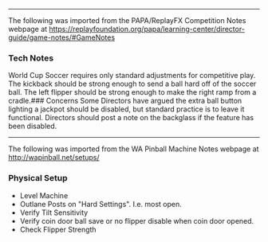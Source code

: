 ***
The following was imported from the PAPA/ReplayFX Competition Notes webpage at https://replayfoundation.org/papa/learning-center/director-guide/game-notes/#GameNotes
### Tech Notes
            
World Cup Soccer requires only standard adjustments for competitive play. The kickback should be strong enough to send a ball hard off of the soccer ball. The left flipper should be strong enough to make the right ramp from a cradle.### Concerns
Some Directors have argued the extra ball button lighting a jackpot should be disabled, but standard practice is to leave it functional. Directors should post a note on the backglass if the feature has been disabled.
***
The following was imported from the WA Pinball Machine Notes webpage at http://wapinball.net/setups/
### Physical Setup
-   Level Machine
-   Outlane Posts on "Hard Settings". I.e. most open.
-   Verify Tilt Sensitivity
-   Verify coin door ball save or no flipper disable when coin door opened.
-   Check Flipper Strength
